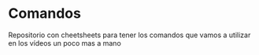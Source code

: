 # Comandos
Repositorio con cheetsheets para tener los comandos que vamos a utilizar en los vídeos un poco mas a mano

